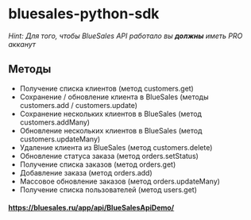 # bluesales-python-sdk

_Hint: Для того, чтобы BlueSales API работало вы **должны** иметь PRO акканут_

## Методы
- Получение списка клиентов (метод customers.get) 
- Сохранение / обновление клиента в BlueSales (методы customers.add / customers.update)
- Сохранение нескольких клиентов в BlueSales (метод customers.addMany)
- Обновление нескольких клиентов в BlueSales (метод customers.updateMany)
- Удаление клиента из BlueSales (метод customers.delete)
- Обновление статуса заказа (метод orders.setStatus)
- Получение списка заказов (метод orders.get) 
- Добавление заказа (метод orders.add)
- Массовое обновление заказов (метод orders.updateMany)
- Получение списка пользователей (метод users.get)

#### https://bluesales.ru/app/api/BlueSalesApiDemo/